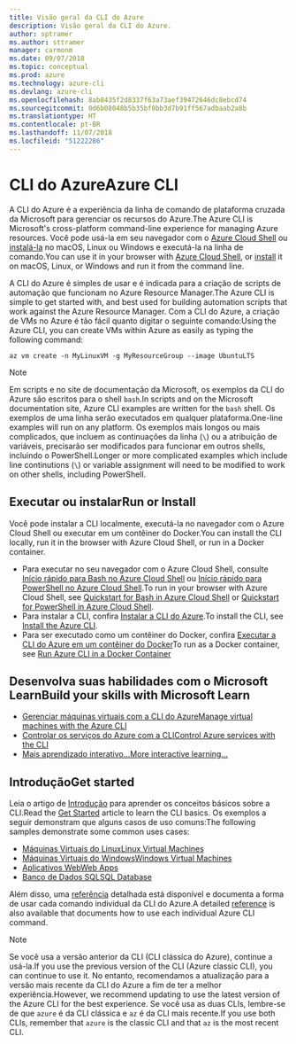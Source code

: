 ```yaml
---
title: Visão geral da CLI do Azure
description: Visão geral da CLI do Azure.
author: sptramer
ms.author: sttramer
manager: carmonm
ms.date: 09/07/2018
ms.topic: conceptual
ms.prod: azure
ms.technology: azure-cli
ms.devlang: azure-cli
ms.openlocfilehash: 8ab8435f2d8337f63a73aef39472646dc8ebcd74
ms.sourcegitcommit: 0d6b08048b5b35bf0bb3d7b91ff567adbaab2a8b
ms.translationtype: HT
ms.contentlocale: pt-BR
ms.lasthandoff: 11/07/2018
ms.locfileid: "51222286"
---
```

# <a name="azure-cli"></a><span data-ttu-id="bddb5-103">CLI do Azure</span><span class="sxs-lookup"><span data-stu-id="bddb5-103">Azure CLI</span></span>

<span data-ttu-id="bddb5-104">A CLI do Azure é a experiência da linha de comando de plataforma cruzada da Microsoft para gerenciar os recursos do Azure.</span><span class="sxs-lookup"><span data-stu-id="bddb5-104">The Azure CLI is Microsoft's cross-platform command-line experience for managing Azure resources.</span></span>
<span data-ttu-id="bddb5-105">Você pode usá-la em seu navegador com o [Azure Cloud Shell](/azure/cloud-shell/overview) ou [instalá-la](install-azure-cli.md) no macOS, Linux ou Windows e executá-la na linha de comando.</span><span class="sxs-lookup"><span data-stu-id="bddb5-105">You can use it in your browser with [Azure Cloud Shell](/azure/cloud-shell/overview), or [install](install-azure-cli.md) it on macOS, Linux, or Windows and run it from the command line.</span></span>

<span data-ttu-id="bddb5-106">A CLI do Azure é simples de usar e é indicada para a criação de scripts de automação que funcionam no Azure Resource Manager.</span><span class="sxs-lookup"><span data-stu-id="bddb5-106">The Azure CLI is simple to get started with, and best used for building automation scripts that work against the Azure Resource Manager.</span></span> <span data-ttu-id="bddb5-107">Com a CLI do Azure, a criação de VMs no Azure é tão fácil quanto digitar o seguinte comando:</span><span class="sxs-lookup"><span data-stu-id="bddb5-107">Using the Azure CLI, you can create VMs within Azure as easily as typing the following command:</span></span>

```azurecli-interactive
az vm create -n MyLinuxVM -g MyResourceGroup --image UbuntuLTS
```

> [!NOTE]
>
> <span data-ttu-id="bddb5-108">Em scripts e no site de documentação da Microsoft, os exemplos da CLI do Azure são escritos para o shell `bash`.</span><span class="sxs-lookup"><span data-stu-id="bddb5-108">In scripts and on the Microsoft documentation site, Azure CLI examples are written for the `bash` shell.</span></span> <span data-ttu-id="bddb5-109">Os exemplos de uma linha serão executados em qualquer plataforma.</span><span class="sxs-lookup"><span data-stu-id="bddb5-109">One-line examples will run on any platform.</span></span> <span data-ttu-id="bddb5-110">Os exemplos mais longos ou mais complicados, que incluem as continuações da linha (`\`) ou a atribuição de variáveis, precisarão ser modificados para funcionar em outros shells, incluindo o PowerShell.</span><span class="sxs-lookup"><span data-stu-id="bddb5-110">Longer or more complicated examples which include line continutions (`\`) or variable assignment will need to be modified to work on other shells, including PowerShell.</span></span>

## <a name="run-or-install"></a><span data-ttu-id="bddb5-111">Executar ou instalar</span><span class="sxs-lookup"><span data-stu-id="bddb5-111">Run or Install</span></span>

<span data-ttu-id="bddb5-112">Você pode instalar a CLI localmente, executá-la no navegador com o Azure Cloud Shell ou executar em um contêiner do Docker.</span><span class="sxs-lookup"><span data-stu-id="bddb5-112">You can install the CLI locally, run it in the browser with Azure Cloud Shell, or run in a Docker container.</span></span>

* <span data-ttu-id="bddb5-113">Para executar no seu navegador com o Azure Cloud Shell, consulte [Início rápido para Bash no Azure Cloud Shell](/azure/cloud-shell/quickstart) ou [Início rápido para PowerShell no Azure Cloud Shell](/azure/cloud-shell/quickstart-powershell).</span><span class="sxs-lookup"><span data-stu-id="bddb5-113">To run in your browser with Azure Cloud Shell, see [Quickstart for Bash in Azure Cloud Shell](/azure/cloud-shell/quickstart) or [Quickstart for PowerShell in Azure Cloud Shell](/azure/cloud-shell/quickstart-powershell).</span></span>
* <span data-ttu-id="bddb5-114">Para instalar a CLI, confira [Instalar a CLI do Azure](install-azure-cli.md).</span><span class="sxs-lookup"><span data-stu-id="bddb5-114">To install the CLI, see [Install the Azure CLI](install-azure-cli.md).</span></span>
* <span data-ttu-id="bddb5-115">Para ser executado como um contêiner do Docker, confira [Executar a CLI do Azure em um contêiner do Docker](run-azure-cli-docker.md)</span><span class="sxs-lookup"><span data-stu-id="bddb5-115">To run as a Docker container, see [Run Azure CLI in a Docker Container](run-azure-cli-docker.md)</span></span>

## <a name="build-your-skills-with-microsoft-learn"></a><span data-ttu-id="bddb5-116">Desenvolva suas habilidades com o Microsoft Learn</span><span class="sxs-lookup"><span data-stu-id="bddb5-116">Build your skills with Microsoft Learn</span></span>

- [<span data-ttu-id="bddb5-117">Gerenciar máquinas virtuais com a CLI do Azure</span><span class="sxs-lookup"><span data-stu-id="bddb5-117">Manage virtual machines with the Azure CLI</span></span>](/learn/modules/manage-virtual-machines-with-azure-cli/)
- [<span data-ttu-id="bddb5-118">Controlar os serviços do Azure com a CLI</span><span class="sxs-lookup"><span data-stu-id="bddb5-118">Control Azure services with the CLI</span></span>](/learn/modules/control-azure-services-with-cli/)
- [<span data-ttu-id="bddb5-119">Mais aprendizado interativo...</span><span class="sxs-lookup"><span data-stu-id="bddb5-119">More interactive learning...</span></span>](/learn/browse/?products=azure-clis)

## <a name="get-started"></a><span data-ttu-id="bddb5-120">Introdução</span><span class="sxs-lookup"><span data-stu-id="bddb5-120">Get started</span></span>

<span data-ttu-id="bddb5-121">Leia o artigo de [Introdução](get-started-with-azure-cli.md) para aprender os conceitos básicos sobre a CLI.</span><span class="sxs-lookup"><span data-stu-id="bddb5-121">Read the [Get Started](get-started-with-azure-cli.md) article to learn the CLI basics.</span></span> <span data-ttu-id="bddb5-122">Os exemplos a seguir demonstram que alguns casos de uso comuns:</span><span class="sxs-lookup"><span data-stu-id="bddb5-122">The following samples demonstrate some common uses cases:</span></span>

- [<span data-ttu-id="bddb5-123">Máquinas Virtuais do Linux</span><span class="sxs-lookup"><span data-stu-id="bddb5-123">Linux Virtual Machines</span></span>](/azure/virtual-machines/virtual-machines-linux-cli-samples?toc=%2fcli%2fazure%2ftoc.json&bc=%2fcli%2fazure%2fbreadcrumb%2ftoc.json)
- [<span data-ttu-id="bddb5-124">Máquinas Virtuais do Windows</span><span class="sxs-lookup"><span data-stu-id="bddb5-124">Windows Virtual Machines</span></span>](/azure/virtual-machines/virtual-machines-windows-cli-samples?toc=%2fcli%2fazure%2ftoc.json&bc=%2fcli%2fazure%2fbreadcrumb%2ftoc.json)
- [<span data-ttu-id="bddb5-125">Aplicativos Web</span><span class="sxs-lookup"><span data-stu-id="bddb5-125">Web Apps</span></span>](/azure/app-service-web/app-service-cli-samples?toc=%2fcli%2fazure%2ftoc.json&bc=%2fcli%2fazure%2fbreadcrumb%2ftoc.json)
- [<span data-ttu-id="bddb5-126">Banco de Dados SQL</span><span class="sxs-lookup"><span data-stu-id="bddb5-126">SQL Database</span></span>](/azure/sql-database/sql-database-cli-samples?toc=%2fcli%2fazure%2ftoc.json&bc=%2fcli%2fazure%2fbreadcrumb%2ftoc.json)

<span data-ttu-id="bddb5-127">Além disso, uma [referência](/cli/azure/reference-index) detalhada está disponível e documenta a forma de usar cada comando individual da CLI do Azure.</span><span class="sxs-lookup"><span data-stu-id="bddb5-127">A detailed [reference](/cli/azure/reference-index) is also available that documents how to use each individual Azure CLI command.</span></span>

> [!NOTE]
> <span data-ttu-id="bddb5-128">Se você usa a versão anterior da CLI (CLI clássica do Azure), continue a usá-la.</span><span class="sxs-lookup"><span data-stu-id="bddb5-128">If you use the previous version of the CLI (Azure classic CLI), you can continue to use it.</span></span>
> <span data-ttu-id="bddb5-129">No entanto, recomendamos a atualização para a versão mais recente da CLI do Azure a fim de ter a melhor experiência.</span><span class="sxs-lookup"><span data-stu-id="bddb5-129">However, we recommend updating to use the latest version of the Azure CLI for the best experience.</span></span>
> <span data-ttu-id="bddb5-130">Se você usa as duas CLIs, lembre-se de que `azure` é da CLI clássica e `az` é da CLI mais recente.</span><span class="sxs-lookup"><span data-stu-id="bddb5-130">If you use both CLIs, remember that `azure` is the classic CLI and that `az` is the most recent CLI.</span></span>
